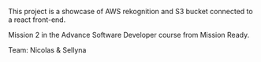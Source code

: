 This project is a showcase of AWS rekognition and S3 bucket connected to a react front-end.

Mission 2 in the Advance Software Developer course from Mission Ready. 

Team:
Nicolas &
Sellyna
